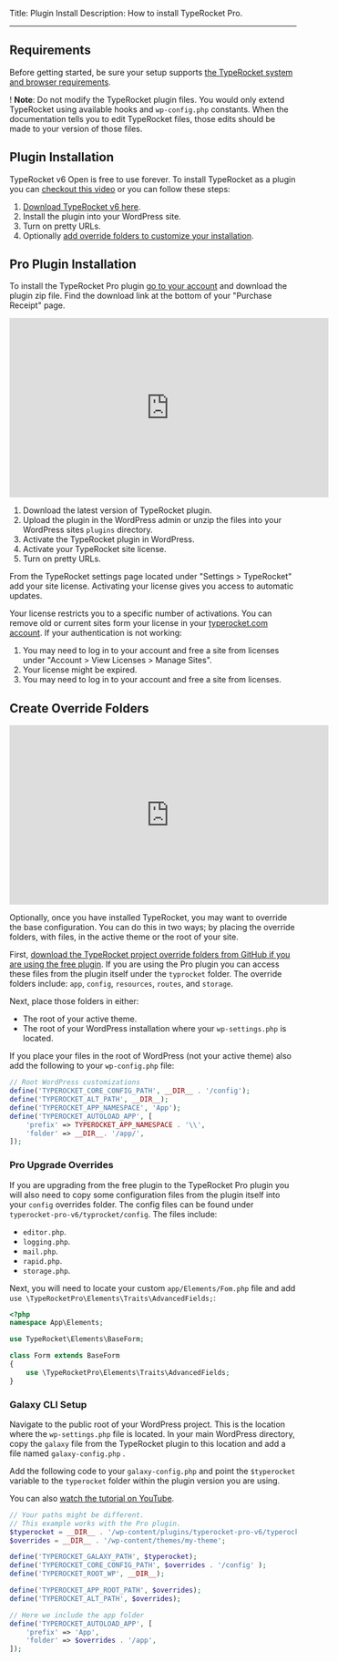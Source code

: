 Title: Plugin Install
Description: How to install TypeRocket Pro.

---

## Requirements

Before getting started, be sure your setup supports [the TypeRocket system and browser requirements](/docs/v6/requirements).

! **Note**: Do not modify the TypeRocket plugin files. You would only extend TypeRocket using available hooks and `wp-config.php` constants. When the documentation tells you to edit TypeRocket files, those edits should be made to your version of those files.

## Plugin Installation

TypeRocket v6 Open is free to use forever. To install TypeRocket as a plugin you can [checkout this video](https://www.youtube.com/watch?v=JNbSneZXBm4) or you can follow these steps:

1. [Download TypeRocket v6 here](https://typerocket.com/downloads/v6.zip).
2. Install the plugin into your WordPress site.
3. Turn on pretty URLs.
4. Optionally [add override folders to customize your installation](/docs/v6/install-via-plugin/#section-create-override-folders).

## Pro Plugin Installation

To install the TypeRocket Pro plugin [go to your account](/account/) and download the plugin zip file. Find the download link at the bottom of your "Purchase Receipt" page.

<iframe width="560" height="315" src="https://www.youtube.com/embed/QZZkVCtUCbo" frameborder="0" allow="accelerometer; autoplay; clipboard-write; encrypted-media; gyroscope; picture-in-picture" allowfullscreen></iframe>

1. Download the latest version of TypeRocket plugin.
2. Upload the plugin in the WordPress admin or unzip the files into your WordPress sites `plugins` directory.
3. Activate the TypeRocket plugin in WordPress.
4. Activate your TypeRocket site license.
5. Turn on pretty URLs.

From the TypeRocket settings page located under "Settings > TypeRocket" add your site license. Activating your license gives you access to automatic updates.

Your license restricts you to a specific number of activations. You can remove old or current sites form your license in your [typerocket.com account](https://typerocket.com/account/). If your authentication is not working:

1. You may need to log in to your account and free a site from licenses under "Account > View Licenses > Manage Sites".
2. Your license might be expired.
3. You may need to log in to your account and free a site from licenses.

## Create Override Folders

<iframe width="560" height="315" src="https://www.youtube.com/embed/tXPn7wUfBdo" frameborder="0" allow="accelerometer; autoplay; clipboard-write; encrypted-media; gyroscope; picture-in-picture" allowfullscreen></iframe>

Optionally, once you have installed TypeRocket, you may want to override the base configuration. You can do this in two ways; by placing the override folders, with files, in the active theme or the root of your site.

First, [download the TypeRocket project override folders from GitHub if you are using the free plugin](https://github.com/TypeRocket/typerocket). If you are using the Pro plugin you can access these files from the plugin itself under the `typrocket` folder. The override folders include: `app`, `config`, `resources`, `routes`, and `storage`.

Next, place those folders in either:

- The root of your active theme. 
- The root of your WordPress installation where your `wp-settings.php` is located.

If you place your files in the root of WordPress (not your active theme) also add the following to your `wp-config.php` file:

```php
// Root WordPress customizations
define('TYPEROCKET_CORE_CONFIG_PATH', __DIR__ . '/config');
define('TYPEROCKET_ALT_PATH', __DIR__);
define('TYPEROCKET_APP_NAMESPACE', 'App');
define('TYPEROCKET_AUTOLOAD_APP', [
    'prefix' => TYPEROCKET_APP_NAMESPACE . '\\',
    'folder' => __DIR__. '/app/',
]);
```

### Pro Upgrade Overrides

If you are upgrading from the free plugin to the TypeRocket Pro plugin you will also need to copy some configuration files from the plugin itself into your `config` overrides folder. The config files can be found under `typerocket-pro-v6/typrocket/config`. The files include:

- `editor.php`.
- `logging.php`.
- `mail.php`.
- `rapid.php`.
- `storage.php`.

Next, you will need to locate your custom `app/Elements/Fom.php` file and add `use \TypeRocketPro\Elements\Traits\AdvancedFields;`:

```php
<?php
namespace App\Elements;

use TypeRocket\Elements\BaseForm;

class Form extends BaseForm
{ 
    use \TypeRocketPro\Elements\Traits\AdvancedFields;
}
```

### Galaxy CLI Setup

Navigate to the public root of your WordPress project. This is the location where the `wp-settings.php` file is located. In your main WordPress directory, copy the `galaxy` file from the TypeRocket plugin to this location and add a file named `galaxy-config.php` .

Add the following code to your `galaxy-config.php` and point the `$typerocket` variable to the `typerocket` folder within the plugin version you are using.

You can also [watch the tutorial on YouTube](https://youtu.be/tXPn7wUfBdo?t=165).

```php
// Your paths might be different.
// This example works with the Pro plugin.
$typerocket = __DIR__ . '/wp-content/plugins/typerocket-pro-v6/typerocket';
$overrides = __DIR__ . '/wp-content/themes/my-theme';

define('TYPEROCKET_GALAXY_PATH', $typerocket);
define('TYPEROCKET_CORE_CONFIG_PATH', $overrides . '/config' );
define('TYPEROCKET_ROOT_WP', __DIR__);

define('TYPEROCKET_APP_ROOT_PATH', $overrides);
define('TYPEROCKET_ALT_PATH', $overrides);

// Here we include the app folder
define('TYPEROCKET_AUTOLOAD_APP', [
    'prefix' => 'App',
    'folder' => $overrides . '/app',
]);
```